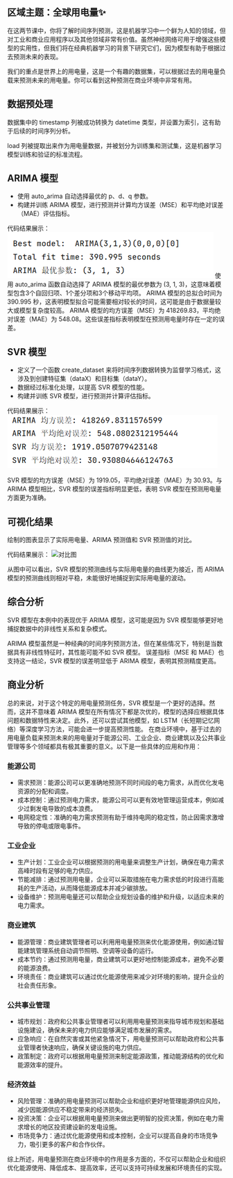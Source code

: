 
## 区域主题：全球用电量✨

在这两节课中，你将了解时间序列预测，这是机器学习中一个鲜为人知的领域，但对工业和商业应用程序以及其他领域非常有价值。虽然神经网络可用于增强这些模型的实用性，但我们将在经典机器学习的背景下研究它们，因为模型有助于根据过去预测未来的表现。

我们的重点是世界上的用电量，这是一个有趣的数据集，可以根据过去的用电量负载来预测未来的用电量。你可以看到这种预测在商业环境中非常有用。

## 数据预处理

数据集中的 timestamp 列被成功转换为 datetime 类型，并设置为索引，这有助于后续的时间序列分析。

load 列被提取出来作为用电量数据，并被划分为训练集和测试集，这是机器学习模型训练和验证的标准流程。

## ARIMA 模型
* 使用 auto_arima 自动选择最优的 p、d、q 参数。
* 构建并训练 ARIMA 模型，进行预测并计算均方误差（MSE）和平均绝对误差（MAE）评估指标。

代码结果展示：
![img.png](img.png)
使用 auto_arima 函数自动选择了 ARIMA 模型的最优参数为 (3, 1, 3)，这意味着模型包含3个自回归项、1个差分项和3个移动平均项。
ARIMA 模型的总拟合时间为 390.995 秒，这表明模型拟合可能需要相对较长的时间，这可能是由于数据量较大或模型复杂度较高。
ARIMA 模型的均方误差（MSE）为 418269.83，平均绝对误差（MAE）为 548.08。这些误差指标表明模型在预测用电量时存在一定的误差。

## SVR 模型

* 定义了一个函数 create_dataset 来将时间序列数据转换为监督学习格式，这涉及到创建特征集（dataX）和目标集（dataY）。
* 数据经过标准化处理，以提高 SVR 模型的性能。
* 构建并训练 SVR 模型，进行预测并计算评估指标。

代码结果展示：
![img_1.png](img_1.png)

SVR 模型的均方误差（MSE）为 1919.05，平均绝对误差（MAE）为 30.93。与 ARIMA 模型相比，SVR 模型的误差指标明显更低，表明 SVR 模型在预测用电量方面更为准确。

## 可视化结果

绘制的图表显示了实际用电量、ARIMA 预测值和 SVR 预测值的对比。

代码结果展示：
![对比图](E://新建文件夹/大三下/小学期-任萌/assignments/week3/Figure_1.png)

从图中可以看出，SVR 模型的预测曲线与实际用电量的曲线更为接近，而 ARIMA 模型的预测曲线则相对平稳，未能很好地捕捉到实际用电量的波动。

## 综合分析

SVR 模型在本例中的表现优于 ARIMA 模型，这可能是因为 SVR 模型能够更好地捕捉数据中的非线性关系和复杂模式。

ARIMA 模型虽然是一种经典的时间序列预测方法，但在某些情况下，特别是当数据具有非线性特征时，其性能可能不如 SVR 模型。
误差指标（MSE 和 MAE）也支持这一结论，SVR 模型的误差明显低于 ARIMA 模型，表明其预测精度更高。

## 商业分析

总的来说，对于这个特定的用电量预测任务，SVR 模型是一个更好的选择。然而，这并不意味着 ARIMA 模型在所有情况下都是次优的，模型的选择应根据具体问题和数据特性来决定。此外，还可以尝试其他模型，如 LSTM（长短期记忆网络）等深度学习方法，可能会进一步提高预测性能。
在商业环境中，基于过去的用电量负载来预测未来的用电量对于能源公司、工业企业、商业建筑以及公共事业管理等多个领域都具有极其重要的意义。以下是一些具体的应用和作用：

### 能源公司

* 需求预测：能源公司可以更准确地预测不同时间段的电力需求，从而优化发电资源的分配和调度。
* 成本控制：通过预测电力需求，能源公司可以更有效地管理运营成本，例如减少过剩发电导致的成本浪费。
* 电网稳定性：准确的电力需求预测有助于维持电网的稳定性，防止因需求激增导致的停电或限电事件。

### 工业企业

* 生产计划：工业企业可以根据预测的用电量来调整生产计划，确保在电力需求高峰时段有足够的电力供应。
* 节能减排：通过预测用电量，企业可以采取措施在电力需求低的时段进行高能耗的生产活动，从而降低能源成本并减少碳排放。
* 设备维护：预测用电量还可以帮助企业规划设备的维护和升级，以适应未来的电力需求。

### 商业建筑

* 能源管理：商业建筑管理者可以利用用电量预测来优化能源使用，例如通过智能建筑管理系统自动调节照明、空调等设备的运行。
* 成本节约：通过预测用电量，商业建筑可以更好地控制能源成本，避免不必要的能源浪费。
* 环境责任：商业建筑可以通过优化能源使用来减少对环境的影响，提升企业的社会责任形象。

### 公共事业管理

* 城市规划：政府和公共事业管理者可以利用用电量预测来指导城市规划和基础设施建设，确保未来的电力供应能够满足城市发展的需求。
* 应急响应：在自然灾害或其他紧急情况下，用电量预测可以帮助政府和公共事业管理者快速响应，确保关键设施的电力供应。
* 政策制定：政府可以根据用电量预测来制定能源政策，推动能源结构的优化和能源效率的提升。

### 经济效益

* 风险管理：准确的用电量预测可以帮助企业和组织更好地管理能源供应风险，减少因能源供应不稳定带来的经济损失。
* 投资决策：企业可以根据用电量预测来做出更明智的投资决策，例如在电力需求增长的地区投资建设新的发电设施。
* 市场竞争力：通过优化能源使用和成本控制，企业可以提高自身的市场竞争力，吸引更多的客户和合作伙伴。

综上所述，用电量预测在商业环境中的作用是多方面的，不仅可以帮助企业和组织优化能源使用、降低成本、提高效率，还可以支持可持续发展和环境责任的实现。